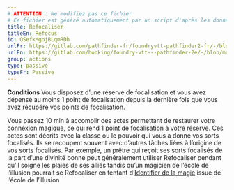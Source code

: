 ```yaml
---
# ATTENTION : Ne modifiez pas ce fichier
# Ce fichier est généré automatiquement par un script d'après les données du module Foundry VTT officiel et de sa traduction
title: Refocaliser
titleEn: Refocus
id: OSefkMgojBLqmRDh
urlFr: https://gitlab.com/pathfinder-fr/foundryvtt-pathfinder2-fr/-/blob/master/data/classes/OSefkMgojBLqmRDh.htm
urlEn: https://gitlab.com/hooking/foundry-vtt---pathfinder-2e/-/blob/master/packs/data/classes.db/refocus.json
group: actions
type: passive
typeFr: Passive
---
```

**Conditions**  Vous disposez d’une réserve de focalisation et vous avez dépensé au moins 1 point de focalisation depuis la dernière fois que vous avez récupéré vos points de focalisation.

Vous passez 10 min à accomplir des actes permettant de restaurer votre connexion magique, ce qui rend 1 point de focalisation à votre réserve. Ces actes sont décrits avec la classe ou le pouvoir qui vous a donné vos sorts focalisés. Ils se recoupent souvent avec d’autres tâches liées à l’origine de vos sorts focalisés. Par exemple, un prêtre qui reçoit ses sorts focalisés de la part d’une divinité bonne peut généralement utiliser Refocaliser pendant qu’il soigne les plaies de ses alliés tandis qu’un magicien de l’école de l’illusion pourrait se Refocaliser en tentant d’[Identifier de la magie](identifier-la-magie.md) issue de l’école de l’illusion


